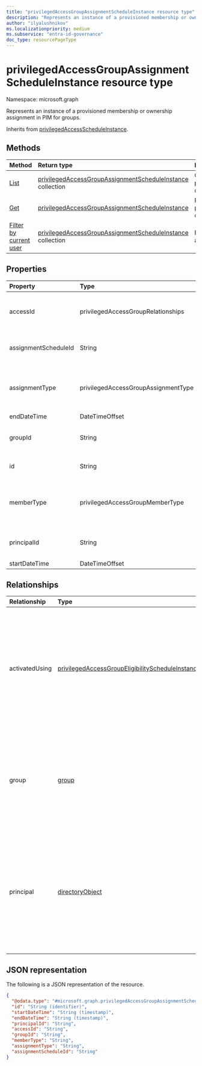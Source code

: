 ```yaml
---
title: "privilegedAccessGroupAssignmentScheduleInstance resource type"
description: "Represents an instance of a provisioned membership or ownership assignment in PIM for groups."
author: "ilyalushnikov"
ms.localizationpriority: medium
ms.subservice: "entra-id-governance"
doc_type: resourcePageType
---
```


# privilegedAccessGroupAssignmentScheduleInstance resource type

Namespace: microsoft.graph

Represents an instance of a provisioned membership or ownership assignment in PIM for groups.

Inherits from [privilegedAccessScheduleInstance](../resources/privilegedaccessscheduleinstance.md).

## Methods
|Method|Return type|Description|
|:---|:---|:---|
|[List](../api/privilegedaccessgroup-list-assignmentscheduleinstances.md)|[privilegedAccessGroupAssignmentScheduleInstance](../resources/privilegedaccessgroupassignmentscheduleinstance.md) collection|Get a list of the [privilegedAccessGroupAssignmentScheduleInstance](../resources/privilegedaccessgroupassignmentscheduleinstance.md) objects and their properties.|
|[Get](../api/privilegedaccessgroupassignmentscheduleinstance-get.md)|[privilegedAccessGroupAssignmentScheduleInstance](../resources/privilegedaccessgroupassignmentscheduleinstance.md)|Read the properties and relationships of a [privilegedAccessGroupAssignmentScheduleInstance](../resources/privilegedaccessgroupassignmentscheduleinstance.md) object.|
|[Filter by current user](../api/privilegedaccessgroupassignmentscheduleinstance-filterbycurrentuser.md)|[privilegedAccessGroupAssignmentScheduleInstance](../resources/privilegedaccessgroupassignmentscheduleinstance.md) collection|Return instances of membership and ownership assignment schedules for the calling principal.|

## Properties
|Property|Type|Description|
|:---|:---|:---|
|accessId|privilegedAccessGroupRelationships|The identifier of the membership or ownership assignment relationship to the group. Required. The possible values are: `owner`, `member`,  `unknownFutureValue`. Supports `$filter` (`eq`).|
|assignmentScheduleId|String|The identifier of the [privilegedAccessGroupAssignmentSchedule](privilegedaccessgroupassignmentschedule.md) from which this instance was created. Required. Supports `$filter` (`eq`, `ne`).|
|assignmentType|privilegedAccessGroupAssignmentType|Indicates whether the membership or ownership assignment is granted through activation of an eligibility or through direct assignment. Required. The possible values are: `assigned`, `activated`, `unknownFutureValue`. Supports `$filter` (`eq`).|
|endDateTime|DateTimeOffset|When the schedule instance ends. Required.|
|groupId|String|The identifier of the group representing the scope of the membership or ownership assignment through PIM for groups. Optional. Supports `$filter` (`eq`).|
|id|String|The identifier of the access assignment schedule instance. Required. Inherited from [entity](../resources/entity.md). Supports `$filter` (`eq`, `ne`).|
|memberType|privilegedAccessGroupMemberType| Indicates whether the assignment is derived from a group assignment. It can further imply whether the caller can manage the assignment schedule. Required. The possible values are: `direct`, `group`, `unknownFutureValue`. Supports `$filter` (`eq`).|
|principalId|String|The identifier of the principal whose membership or ownership assignment to the group is managed through PIM for groups. Required. Supports `$filter` (`eq`).|
|startDateTime|DateTimeOffset|When this instance starts. Required.|

## Relationships
|Relationship|Type|Description|
|:---|:---|:---|
|activatedUsing|[privilegedAccessGroupEligibilityScheduleInstance](../resources/privilegedaccessgroupeligibilityscheduleinstance.md)|When the request activates a membership or ownership in PIM for groups, this object represents the eligibility request for the group. Otherwise, it is `null`.|
|group|[group](../resources/group.md)|References the group that is the scope of the membership or ownership assignment through PIM for groups. Supports `$expand`.|
|principal|[directoryObject](../resources/directoryobject.md)|References the principal that's in the scope of the membership or ownership assignment request through the group that's governed by PIM. Supports `$expand`.|

## JSON representation
The following is a JSON representation of the resource.
<!-- {
  "blockType": "resource",
  "keyProperty": "id",
  "@odata.type": "microsoft.graph.privilegedAccessGroupAssignmentScheduleInstance",
  "baseType": "microsoft.graph.privilegedAccessScheduleInstance",
  "openType": false
}
-->
``` json
{
  "@odata.type": "#microsoft.graph.privilegedAccessGroupAssignmentScheduleInstance",
  "id": "String (identifier)",
  "startDateTime": "String (timestamp)",
  "endDateTime": "String (timestamp)",
  "principalId": "String",
  "accessId": "String",
  "groupId": "String",
  "memberType": "String",
  "assignmentType": "String",
  "assignmentScheduleId": "String"
}
```

